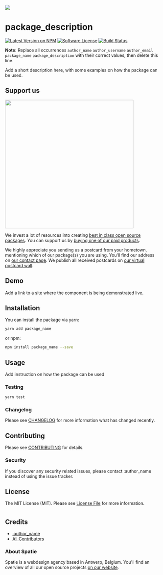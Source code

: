 
[<img src="https://github-ads.s3.eu-central-1.amazonaws.com/support-ukraine.svg?t=1" />](https://supportukrainenow.org)

# package_description

[![Latest Version on NPM](https://img.shields.io/npm/v/package_name.svg?style=flat-square)](https://npmjs.com/package/package_name)
[![Software License](https://img.shields.io/badge/license-MIT-brightgreen.svg?style=flat-square)](LICENSE.md)
[![Build Status](https://img.shields.io/travis/spatie/package_name/master.svg?style=flat-square)](https://travis-ci.org/spatie/package_name)

**Note:** Replace all occurrences ```author_name``` ```author_username``` ```author_email``` ```package_name``` ```package_description``` with their correct values, then delete this line.

Add a short description here, with some examples on how the package can be used.

## Support us

[<img src="https://github-ads.s3.eu-central-1.amazonaws.com/skeleton-vue.jpg?t=1" width="419px" />](https://spatie.be/github-ad-click/skeleton-vue)

We invest a lot of resources into creating [best in class open source packages](https://spatie.be/open-source). You can support us by [buying one of our paid products](https://spatie.be/open-source/support-us).

We highly appreciate you sending us a postcard from your hometown, mentioning which of our package(s) you are using. You'll find our address on [our contact page](https://spatie.be/about-us). We publish all received postcards on [our virtual postcard wall](https://spatie.be/open-source/postcards).

## Demo

Add a link to a site where the component is being demonstrated live.

## Installation

You can install the package via yarn:

```bash
yarn add package_name
```

or npm:

```bash
npm install package_name --save
```

## Usage

Add instruction on how the package can be used

### Testing

```bash
yarn test
```

### Changelog

Please see [CHANGELOG](CHANGELOG.md) for more information what has changed recently.

## Contributing

Please see [CONTRIBUTING](https://github.com/spatie/.github/blob/main/CONTRIBUTING.md) for details.

### Security

If you discover any security related issues, please contact :author_name instead of using the issue tracker.

## License

The MIT License (MIT). Please see [License File](LICENSE.md) for more information.

#
## Credits

- [:author_name](https://github.com/:author_username)
- [All Contributors](../../contributors)

### About Spatie

Spatie is a webdesign agency based in Antwerp, Belgium. You'll find an overview of all our open source projects [on our website](https://spatie.be/opensource).
